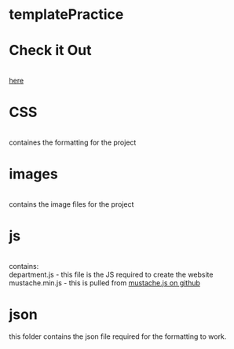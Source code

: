 # templatePractice
<h1>Check it Out</h1>
<br><a href="https://mshehan.github.io/templatePractice/index.html" target="_blank">here</a>
<h1>CSS</h1>
  <br>containes the formatting for the project
<h1>images</h1>
  <br>contains the image files for the project
<h1>js</h1>
<br>contains: 
  <br>department.js - this file is the JS required to create the website
  <br>mustache.min.js - this is pulled from <a href="https://github.com/janl/mustache.js/">mustache.js on github</a>
<h1>json</h1>
  this folder contains the json file required for the formatting to work. 
